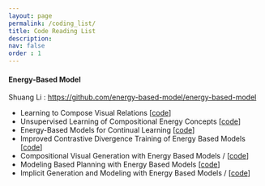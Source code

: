 ```yaml
---
layout: page
permalink: /coding_list/
title: Code Reading List
description: 
nav: false
order : 1
---
```

<div align=left markdown="1">




#### Energy-Based Model 

Shuang Li : https://github.com/energy-based-model/energy-based-model

* Learning to Compose Visual Relations [[code](https://github.com/nanlliu/compose-visual-relations)]
* Unsupervised Learning of Compositional Energy Concepts [[code](https://github.com/yilundu/comet)]
* Energy-Based Models for Continual Learning [[code](https://github.com/ShuangLI59/ebm-continual-learning)]
* Improved Contrastive Divergence Training of Energy Based Models [[code](https://github.com/yilundu/improved_contrastive_divergence)]
* Compositional Visual Generation with Energy Based Models / [[code](https://github.com/yilundu/comet)]
* Modeling Based Planning with Energy Based Models [[code](https://github.com/yilundu/model_based_planning_ebm)]
* Implicit Generation and Modeling with Energy Based Models / [[code](https://github.com/openai/ebm_code_release)]


</div>
